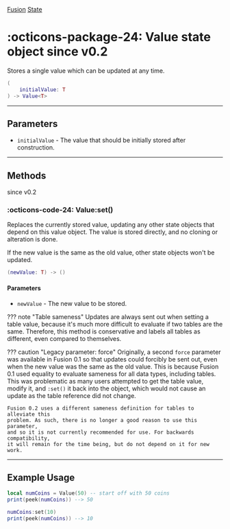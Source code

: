 <nav class="fusiondoc-api-breadcrumbs">
	<a href="../..">Fusion</a>
	<a href="..">State</a>
</nav>

<h1 class="fusiondoc-api-header" markdown>
	<span class="fusiondoc-api-icon" markdown>:octicons-package-24:</span>
	<span class="fusiondoc-api-name">Value</span>
	<span class="fusiondoc-api-pills">
		<span class="fusiondoc-api-pill-type">state object</span>
		<span class="fusiondoc-api-pill-since">since v0.2</span>
	</span>
</h1>

Stores a single value which can be updated at any time.

```Lua
(
	initialValue: T
) -> Value<T>
```

-----

## Parameters

- `initialValue` - The value that should be initially stored after construction.

-----

## Methods

<p class="fusiondoc-api-pills">
	<span class="fusiondoc-api-pill-since">since v0.2</span>
</p>

### :octicons-code-24: Value:set()

Replaces the currently stored value, updating any other state objects that
depend on this value object. The value is stored directly, and no cloning or
alteration is done.

If the new value is the same as the old value, other state objects won't be
updated.

```Lua
(newValue: T) -> ()
```

#### Parameters

- `newValue` - The new value to be stored.

??? note "Table sameness"
	Updates are always sent out when setting a table value, because it's much
	more difficult to evaluate if two tables are the same. Therefore, this
	method is conservative and labels all tables as different, even
	compared to themselves.

??? caution "Legacy parameter: force"
	Originally, a second `force` parameter was available in Fusion 0.1 so that
	updates could forcibly be sent out, even when the new value was the same as
	the old value. This is because Fusion 0.1 used equality to evaluate sameness
	for all data types, including tables. This was problematic as many users
	attempted to get the table value, modify it, and `:set()` it back into the
	object, which would not cause an update as the table reference did not
	change.

	Fusion 0.2 uses a different sameness definition for tables to alleviate this
	problem. As such, there is no longer a good reason to use this parameter,
	and so it is not currently recommended for use. For backwards compatibility,
	it will remain for the time being, but do not depend on it for new work.

-----

## Example Usage

```Lua
local numCoins = Value(50) -- start off with 50 coins
print(peek(numCoins)) --> 50

numCoins:set(10)
print(peek(numCoins)) --> 10
```